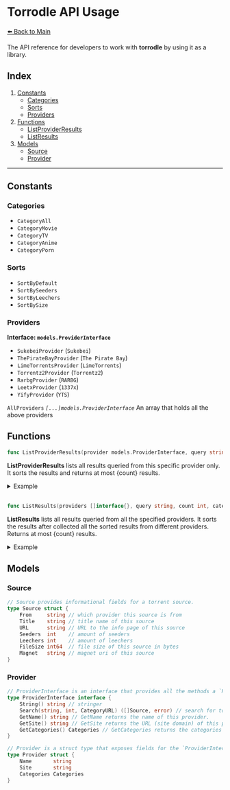 # Torrodle API Usage

[⬅️ Back to Main](./README.md)

The API reference for developers to work with **torrodle** by using it as a library.

## Index

1. [Constants](#constants)
    * [Categories](#categories)
    * [Sorts](#sorts)
    * [Providers](#providers)
2. [Functions](#functions)
    * [ListProviderResults](#functions)
    * [ListResults](#functions)
3. [Models](#models)
    * [Source](#source)
    * [Provider](#provider)

---

## Constants

### Categories

* `CategoryAll`
* `CategoryMovie`
* `CategoryTV`
* `CategoryAnime`
* `CategoryPorn`

### Sorts

* `SortByDefault`
* `SortBySeeders`
* `SortByLeechers`
* `SortBySize`

### Providers

**Interface: `models.ProviderInterface`**

* `SukebeiProvider` (`Sukebei`)
* `ThePirateBayProvider` (`The Pirate Bay`)
* `LimeTorrentsProvider` (`LimeTorrents`)
* `Torrentz2Provider` (`Torrentz2`)
* `RarbgProvider` (`RARBG`)
* `LeetxProvider` (`1337x`)
* `YifyProvider` (`YTS`)

`AllProviders` *`[...]models.ProviderInterface`* An array that holds all the above providers

## Functions

```go
func ListProviderResults(provider models.ProviderInterface, query string, count int, category string, sortBy string) []models.Source
```
**ListProviderResults** lists all results queried from this specific provider only.
It sorts the results and returns at most {count} results.

<details>
  <summary>Example</summary>
  <pre><code>sources := torrodle.ListProviderResults(torrodle.LeetxProvider, "the great gatsby", 50, torrodle.CategoryMovie, torrodle.SortBySeeders)</code></pre>
</details>

<br>

```go
func ListResults(providers []interface{}, query string, count int, category string, sortBy string) []models.Source
```
**ListResults** lists all results queried from all the specified providers.
It sorts the results after collected all the sorted results from different providers.
Returns at most {count} results.

<details>
  <summary>Example</summary>
  <sub>You can pass in a slice of strings which are the names of the providers.</sub>
  <code>sources := torrodle.ListResults([]string{"1337x", "RARBG"}, "the great gatsby", 50, torrodle.CategoryMovie, torrodle.SortBySeeders)</code>
  <sub>You can also directly import <code>torrodle/models</code> package and pass in a slice of the provider interfaces.</sub>
  <code>sources := torrodle.ListResults([]models.ProviderInterface{torrodle.LeetxProvider, torrodle.RarbgProvider}, "the great gatsby", 50, torrodle.CategoryMovie, torrodle.SortBySeeders)</code>
</details>

## Models

### Source

```go
// Source provides informational fields for a torrent source.
type Source struct {
    From     string // which provider this source is from
    Title    string // title name of this source
    URL      string // URL to the info page of this source
    Seeders  int    // amount of seeders
    Leechers int    // amount of leechers
    FileSize int64  // file size of this source in bytes
    Magnet   string // magnet uri of this source
}
```

### Provider

```go
// ProviderInterface is an interface that provides all the methods a `Provider` struct type has.
type ProviderInterface interface {
    String() string // stringer
    Search(string, int, CategoryURL) ([]Source, error) // search for torrents with a given (query, count, categoryURL) -> returns a slice of sources found
    GetName() string // GetName returns the name of this provider.
    GetSite() string // GetSite returns the URL (site domain) of this provider.
    GetCategories() Categories // GetCategories returns the categories of this provider.
}
```

```go
// Provider is a struct type that exposes fields for the `ProviderInterface`.
type Provider struct {
    Name       string
    Site       string
    Categories Categories
}
```

